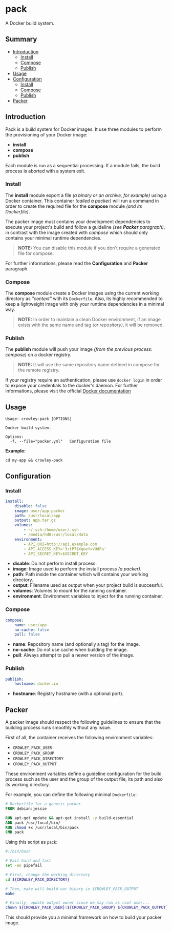 # pack

A Docker build system.

## Summary

 * [Introduction](#introduction)
   * [Install](#install)
   * [Compose](#compose)
   * [Publish](#publish)
 * [Usage](#usage)
 * [Configuration](#configuration)
   * [Install](#install-1)
   * [Compose](#compose-1)
   * [Publish](#publish-1)
 * [Packer](#packer)

## Introduction

Pack is a build system for Docker images. It use three modules to perform the provisioning of your Docker image:

 * **install**
 * **compose**
 * **publish**

Each module is run as a sequential processing. If a module fails, the build process is aborted with a system exit.

### Install

The **install** module export a file _(a binary or an archive, for example)_ using a Docker container. This container _(called a packer)_ will run a command in order to create the required file for the **compose** module _(and its Dockerfile)_.

The packer image must contains your development dependencies to execute your project's build and follow a guideline _(see **Packer** paragraph)_, in contrast with the image created with _compose_ which should only contains your minimal runtime dependencies.

> **NOTE:** You can disable this module if you don't require a generated file for compose.

For further informations, please read the **Configuration** and **Packer** paragraph.

### Compose

The **compose** module create a Docker images using the current working directory as _"context"_ with its `Dockerfile`. Also, its highly recommended to keep a lightweight image with only your runtime dependencies in a minimal way.

> **NOTE:** In order to maintain a clean Docker environment, if an image exists with the same name and tag _(or repository)_, it will be removed.

### Publish

The **publish** module will push your image _(from the previous process: compose)_ on a docker registry.

> **NOTE:** It will use the same repository name defined in compose for the remote registry.

If your registry require an authentication, please use `docker login` in order to expose your credentials to the docker's daemon. For further informations, please visit the official [Docker documentation](https://docs.docker.com/engine/reference/commandline/login/)

## Usage

```
Usage: crowley-pack [OPTIONS]

Docker build system.

Options:
  -f, --file="packer.yml"   Configuration file
```

**Example:**

`cd my-app && crowley-pack`

## Configuration

### Install

```yaml
install:
    disable: false
    image: user/app-packer
    path: /usr/local/app
    output: app.tar.gz
    volumes:
        - ~/.ssh:/home/user/.ssh
        - /media/hd0:/usr/local/data
    environment:
        - API_URI=http://api.example.com
        - API_ACCESS_KEY='3ztP7$Xqoef=VUdPa'
        - API_SECRET_KEY=$SECRET_KEY
```

* **disable**: Do not perform install process.
* **image**: Image used to perform the install process _(a packer)_.
* **path**: Path inside the container which will contains your working directory.
* **output**: Filename used as output when your project build is successful.
* **volumes**: Volumes to mount for the running container.
* **environment**: Environment variables to inject for the running container.

### Compose

```yaml
compose:
    name: user/app
    no-cache: false
    pull: false
```

* **name**: Repository name (and optionally a tag) for the image.
* **no-cache**: Do not use cache when building the image.
* **pull**: Always attempt to pull a newer version of the image.

### Publish

```yaml
publish:
    hostname: docker.io
```

* **hostname**: Registry hostname (with a optional port).

## Packer

A packer image should respect the following guidelines to ensure that the building process runs smoothly without any issue.

First of all, the container receives the following environment variables:

 * `CROWLEY_PACK_USER`
 * `CROWLEY_PACK_GROUP`
 * `CROWLEY_PACK_DIRECTORY`
 * `CROWLEY_PACK_OUTPUT`

These environment variables define a guideline configuration for the build process such as the user and the group of the output file, its path and also its working directory.

For example, you can define the following minimal `Dockerfile`:

```dockerfile
# Dockerfile for a generic packer
FROM debian:jessie

RUN apt-get update && apt-get install -y build-essential
ADD pack /usr/local/bin/
RUN chmod +x /usr/local/bin/pack
CMD pack
```

Using this script as `pack`:

```bash
#!/bin/bash

# Fail hard and fast
set -eo pipefail

# First, change the working directory
cd ${CROWLEY_PACK_DIRECTORY}

# Then, make will build our binary in $CROWLEY_PACK_OUTPUT
make

# Finally, update output owner since we may run as root user...
chown ${CROWLEY_PACK_USER}:${CROWLEY_PACK_GROUP} ${CROWLEY_PACK_OUTPUT}
```

This should provide you a minimal framework on how to build your packer image.
